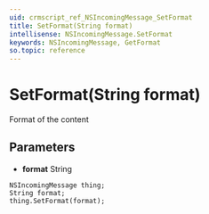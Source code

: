 ```yaml
---
uid: crmscript_ref_NSIncomingMessage_SetFormat
title: SetFormat(String format)
intellisense: NSIncomingMessage.SetFormat
keywords: NSIncomingMessage, GetFormat
so.topic: reference
---
```


# SetFormat(String format)

Format of the content

## Parameters

* **format** String

```crmscript
NSIncomingMessage thing;
String format;
thing.SetFormat(format);
```


